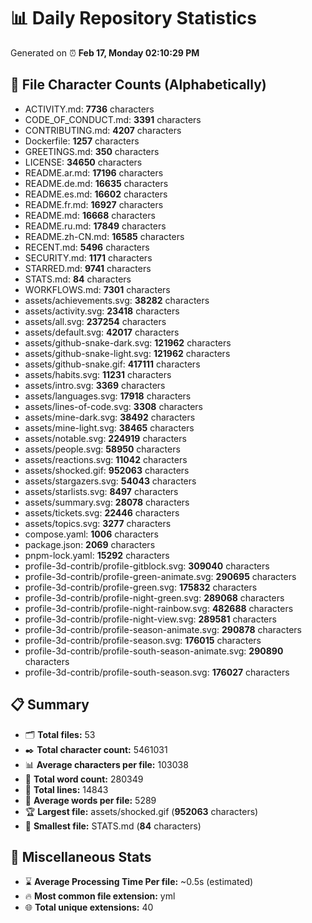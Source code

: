 # 📊 Daily Repository Statistics
Generated on ⏰ **Feb 17, Monday 02:10:29 PM**

## 📂 File Character Counts (Alphabetically)
- ACTIVITY.md: **7736** characters
- CODE_OF_CONDUCT.md: **3391** characters
- CONTRIBUTING.md: **4207** characters
- Dockerfile: **1257** characters
- GREETINGS.md: **350** characters
- LICENSE: **34650** characters
- README.ar.md: **17196** characters
- README.de.md: **16635** characters
- README.es.md: **16602** characters
- README.fr.md: **16927** characters
- README.md: **16668** characters
- README.ru.md: **17849** characters
- README.zh-CN.md: **16585** characters
- RECENT.md: **5496** characters
- SECURITY.md: **1171** characters
- STARRED.md: **9741** characters
- STATS.md: **84** characters
- WORKFLOWS.md: **7301** characters
- assets/achievements.svg: **38282** characters
- assets/activity.svg: **23418** characters
- assets/all.svg: **237254** characters
- assets/default.svg: **42017** characters
- assets/github-snake-dark.svg: **121962** characters
- assets/github-snake-light.svg: **121962** characters
- assets/github-snake.gif: **417111** characters
- assets/habits.svg: **11231** characters
- assets/intro.svg: **3369** characters
- assets/languages.svg: **17918** characters
- assets/lines-of-code.svg: **3308** characters
- assets/mine-dark.svg: **38492** characters
- assets/mine-light.svg: **38465** characters
- assets/notable.svg: **224919** characters
- assets/people.svg: **58950** characters
- assets/reactions.svg: **11042** characters
- assets/shocked.gif: **952063** characters
- assets/stargazers.svg: **54043** characters
- assets/starlists.svg: **8497** characters
- assets/summary.svg: **28078** characters
- assets/tickets.svg: **22446** characters
- assets/topics.svg: **3277** characters
- compose.yaml: **1006** characters
- package.json: **2069** characters
- pnpm-lock.yaml: **15292** characters
- profile-3d-contrib/profile-gitblock.svg: **309040** characters
- profile-3d-contrib/profile-green-animate.svg: **290695** characters
- profile-3d-contrib/profile-green.svg: **175832** characters
- profile-3d-contrib/profile-night-green.svg: **289068** characters
- profile-3d-contrib/profile-night-rainbow.svg: **482688** characters
- profile-3d-contrib/profile-night-view.svg: **289581** characters
- profile-3d-contrib/profile-season-animate.svg: **290878** characters
- profile-3d-contrib/profile-season.svg: **176015** characters
- profile-3d-contrib/profile-south-season-animate.svg: **290890** characters
- profile-3d-contrib/profile-south-season.svg: **176027** characters

## 📋 Summary
- 🗂️ **Total files:** 53
- ✒️ **Total character count:** 5461031
- 📊 **Average characters per file:** 103038
- 📝 **Total word count:** 280349
- 🧾 **Total lines:** 14843
- 📐 **Average words per file:** 5289
- 🏆 **Largest file:** assets/shocked.gif (**952063** characters)
- 🥉 **Smallest file:** STATS.md (**84** characters)

## 🌟 Miscellaneous Stats
- ⌛ **Average Processing Time Per file:** ~0.5s (estimated)
- 🔥 **Most common file extension:** yml
- 🌐 **Total unique extensions:** 40
